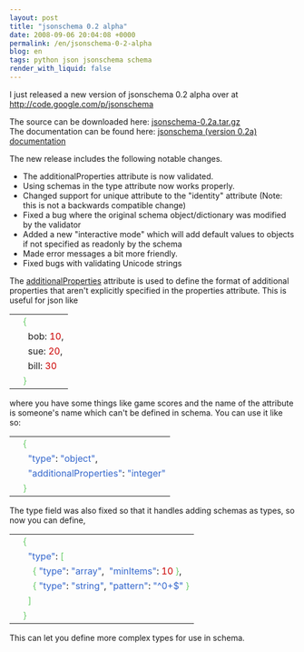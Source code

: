 ```yaml
---
layout: post
title: "jsonschema 0.2 alpha"
date: 2008-09-06 20:04:08 +0000
permalink: /en/jsonschema-0-2-alpha
blog: en
tags: python json jsonschema schema
render_with_liquid: false
---
```


<p>I just released a new version of jsonschema 0.2 alpha over at <a href="http://code.google.com/p/jsonschema">http://code.google.com/p/jsonschema</a></p>
<p>The source can be downloaded here: <a href="http://jsonschema.googlecode.com/files/jsonschema-0.2a.tar.gz">jsonschema-0.2a.tar.gz</a><br /> The documentation can be found here: <a href="http://www.bitbucket.org/IanLewis/jsonschema/raw/4ad1ade5779d/docs/jsonschema.html">jsonschema (version 0.2a) documentation</a></p>
<p>The new release includes the following notable changes.</p>
<ul>
<li>The additionalProperties attribute is now validated.</li>
<li>Using schemas in the type attribute now works properly.</li>
<li>Changed support for unique attribute to the "identity" attribute (Note: this is not a backwards compatible change)</li>
<li>Fixed a bug where the original schema object/dictionary was modified by the validator</li>
<li>Added a new "interactive mode" which will add default values to objects if not specified as readonly by the schema</li>
<li>Made error messages a bit more friendly.</li>
<li>Fixed bugs with validating Unicode strings</li>
</ul>
<p>The <a href="http://groups.google.com/group/json-schema/web/json-schema-proposal---second-draft">additionalProperties</a> attribute is used to define the format of additional properties that aren't explicitly specified in the properties attribute. This is useful for json like</p>
<div class="codeblock amc_javascript amc_short"><table><tr class="amc_code_odd"><td class="amc_line"><div class="amc1"></div></td><td><span style="color: #66cc66;">&#123;</span><br /></td></tr><tr class="amc_code_even"><td class="amc_line"><div class="amc2"></div></td><td>&nbsp; bob: <span style="color: #CC0000;">10</span>,<br /></td></tr><tr class="amc_code_odd"><td class="amc_line"><div class="amc3"></div></td><td>&nbsp; sue: <span style="color: #CC0000;">20</span>,<br /></td></tr><tr class="amc_code_even"><td class="amc_line"><div class="amc4"></div></td><td>&nbsp; bill: <span style="color: #CC0000;">30</span><br /></td></tr><tr class="amc_code_odd"><td class="amc_line"><div class="amc5"></div></td><td><span style="color: #66cc66;">&#125;</span></td></tr></table></div>
<p>where you have some things like game scores and the name of the attribute is someone's name which can't be defined in schema. You can use it like so:</p>
<div class="codeblock amc_javascript amc_short"><table><tr class="amc_code_odd"><td class="amc_line"><div class="amc1"></div></td><td><span style="color: #66cc66;">&#123;</span><br /></td></tr><tr class="amc_code_even"><td class="amc_line"><div class="amc2"></div></td><td>&nbsp; <span style="color: #3366CC;">&quot;type&quot;</span>: <span style="color: #3366CC;">&quot;object&quot;</span>,<br /></td></tr><tr class="amc_code_odd"><td class="amc_line"><div class="amc3"></div></td><td>&nbsp; <span style="color: #3366CC;">&quot;additionalProperties&quot;</span>: <span style="color: #3366CC;">&quot;integer&quot;</span><br /></td></tr><tr class="amc_code_even"><td class="amc_line"><div class="amc4"></div></td><td><span style="color: #66cc66;">&#125;</span></td></tr></table></div>
<p>The type field was also fixed so that it handles adding schemas as types, so now you can define,</p>
<div class="codeblock amc_javascript amc_short"><table><tr class="amc_code_odd"><td class="amc_line"><div class="amc1"></div></td><td><span style="color: #66cc66;">&#123;</span><br /></td></tr><tr class="amc_code_even"><td class="amc_line"><div class="amc2"></div></td><td>&nbsp; <span style="color: #3366CC;">&quot;type&quot;</span>: <span style="color: #66cc66;">&#91;</span><br /></td></tr><tr class="amc_code_odd"><td class="amc_line"><div class="amc3"></div></td><td>&nbsp; &nbsp; <span style="color: #66cc66;">&#123;</span> <span style="color: #3366CC;">&quot;type&quot;</span>: <span style="color: #3366CC;">&quot;array&quot;</span>,  <span style="color: #3366CC;">&quot;minItems&quot;</span>: <span style="color: #CC0000;">10</span> <span style="color: #66cc66;">&#125;</span>,<br /></td></tr><tr class="amc_code_even"><td class="amc_line"><div class="amc4"></div></td><td>&nbsp; &nbsp; <span style="color: #66cc66;">&#123;</span> <span style="color: #3366CC;">&quot;type&quot;</span>: <span style="color: #3366CC;">&quot;string&quot;</span>, <span style="color: #3366CC;">&quot;pattern&quot;</span>: <span style="color: #3366CC;">&quot;^0+$&quot;</span> <span style="color: #66cc66;">&#125;</span><br /></td></tr><tr class="amc_code_odd"><td class="amc_line"><div class="amc5"></div></td><td>&nbsp; <span style="color: #66cc66;">&#93;</span><br /></td></tr><tr class="amc_code_even"><td class="amc_line"><div class="amc6"></div></td><td><span style="color: #66cc66;">&#125;</span></td></tr></table></div>
<p>This can let you define more complex types for use in schema.</p>
